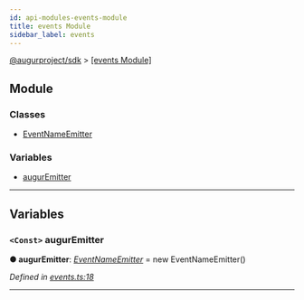 ```yaml
---
id: api-modules-events-module
title: events Module
sidebar_label: events
---
```


[@augurproject/sdk](api-readme.md) > [[events Module]](api-modules-events-module.md)

## Module

### Classes

* [EventNameEmitter](api-classes-events-eventnameemitter.md)

### Variables

* [augurEmitter](api-modules-events-module.md#auguremitter)

---

## Variables

<a id="auguremitter"></a>

### `<Const>` augurEmitter

**● augurEmitter**: *[EventNameEmitter](api-classes-events-eventnameemitter.md)* =  new EventNameEmitter()

*Defined in [events.ts:18](https://github.com/AugurProject/augur/blob/06e47ad207/packages/augur-sdk/src/events.ts#L18)*

___

